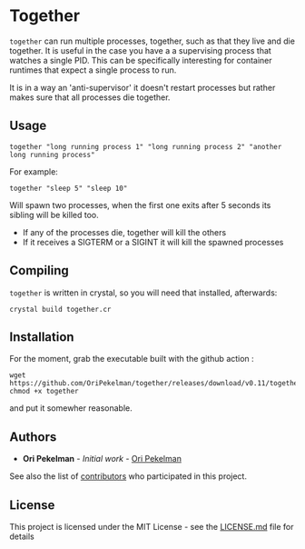# Together

`together` can run multiple processes, together, such as that they live and die together. It is useful in the case you have a a supervising process that watches a single PID. This can be specifically interesting for container runtimes that expect a single process to run.

It is in a way an 'anti-supervisor' it doesn't restart processes but rather makes sure that all processes die together.
  
## Usage

```together "long running process 1" "long running process 2" "another long running process"```

For example: 

```together "sleep 5" "sleep 10"```

Will spawn two processes, when the first one exits after 5 seconds its sibling will be killed too.

* If any of the processes die, together will kill the others
* If it receives a SIGTERM or a SIGINT it will kill the spawned processes

## Compiling

`together` is written in crystal, so you will need that installed, afterwards:

```crystal build together.cr```


## Installation

For the moment, grab the executable built with the github action :
```
wget https://github.com/OriPekelman/together/releases/download/v0.11/together
chmod +x together
```
and put it somewher reasonable.
## Authors

* **Ori Pekelman** - *Initial work* - [Ori Pekelman](https://github.com/oripekelman)

See also the list of [contributors](https://github.com/oripekelman/together/contributors) who participated in this project.

## License

This project is licensed under the MIT License - see the [LICENSE.md](LICENSE.md) file for details
